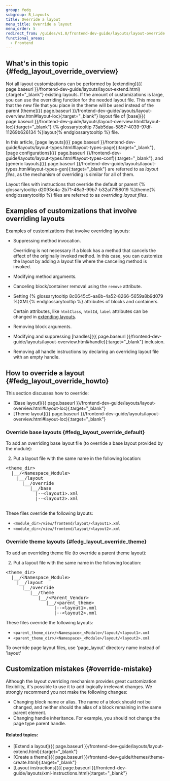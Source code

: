 ```yaml
---
group: fedg
subgroup: B_Layouts
title: Override a layout
menu_title: Override a layout
menu_order: 5
redirect_from: /guides/v1.0/frontend-dev-guide/layouts/layout-override.html
functional_areas:
  - Frontend
---
```


## What's in this topic {#fedg_layout_override_overview}

Not all layout customizations can be performed by [extending]({{ page.baseurl }}/frontend-dev-guide/layouts/layout-extend.html){:target="_blank"} existing layouts. If the amount of customizations is large, you can use the overriding function for the needed layout file. This means that the new file that you place in the theme will be used instead of the parent [theme]({{ page.baseurl }}/frontend-dev-guide/layouts/layout-overview.html#layout-loc){:target="_blank"} layout file of [base]({{ page.baseurl }}/frontend-dev-guide/layouts/layout-overview.html#layout-loc){:target="_blank"} {% glossarytooltip 73ab5daa-5857-4039-97df-11269b626134 %}layout{% endglossarytooltip %} file.

In this article, [page layouts]({{ page.baseurl }}/frontend-dev-guide/layouts/layout-types.html#layout-types-page){:target="_blank"}, [page configurations]({{ page.baseurl }}/frontend-dev-guide/layouts/layout-types.html#layout-types-conf){:target="_blank"}, and [generic layouts]({{ page.baseurl }}/frontend-dev-guide/layouts/layout-types.html#layout-types-gen){:target="_blank"} are referred to as *layout files*, as the mechanism of overriding is similar for all of them.


Layout files with instructions that override the default or parent {% glossarytooltip d2093e4a-2b71-48a3-99b7-b32af7158019 %}theme{% endglossarytooltip %} files are referred to as *overriding layout files*.

## Examples of customizations that involve overriding layouts

Examples of customizations that involve overriding layouts:

*	Suppressing method invocation.

	<div class="bs-callout bs-callout-info" id="info">
		<p>Overriding is not necessary if a block has a method that cancels the effect of the originally invoked method. In this case, you can customize the layout by adding a layout file where the canceling method is invoked.</p>
	</div>

*	Modifying method arguments.
*	Canceling block/container removal using the `remove` attribute.
*	Setting {% glossarytooltip 8c0645c5-aa6b-4a52-8266-5659a8b9d079 %}XML{% endglossarytooltip %} attributes of blocks and containers.

	<div class="bs-callout bs-callout-info" id="info">
		<p>Certain attributes, like <code>htmlClass</code>, <code>htmlId</code>, <code>label</code> attributes can be changed in <a href="{{ page.baseurl }}/frontend-dev-guide/layouts/layout-extend.html" target="_blank">extending layouts</a>.</p>
	</div>
*	Removing block arguments.
*	Modifying and suppressing [handles]({{ page.baseurl }}/frontend-dev-guide/layouts/layout-overview.html#handle){:target="_blank"} inclusion.
*	Removing all handle instructions by declaring an overriding layout file with an empty handle.

## How to override a layout {#fedg_layout_override_howto}

This section discusses how to override:

*	[Base layout]({{ page.baseurl }}/frontend-dev-guide/layouts/layout-overview.html#layout-loc){:target="_blank"}
*	[Theme layout]({{ page.baseurl }}/frontend-dev-guide/layouts/layout-overview.html#layout-loc){:target="_blank"}

### Override base layouts {#fedg_layout_override_default}

To add an overriding base layout file (to override a base layout provided by the module):


2.	Put a layout file with the same name in the following location:

<pre>
&lt;theme_dir&gt;
&nbsp;&nbsp;|__/&lt;Namespace_Module&gt;
&nbsp;&nbsp;&nbsp;&nbsp;|__/layout
&nbsp;&nbsp;&nbsp;&nbsp;&nbsp;&nbsp;|__/override
&nbsp;&nbsp;&nbsp;&nbsp;&nbsp;&nbsp;&nbsp;&nbsp;&nbsp;|__/base
&nbsp;&nbsp;&nbsp;&nbsp;&nbsp;&nbsp;&nbsp;&nbsp;&nbsp;&nbsp;&nbsp;|--&lt;layout1&gt;.xml
&nbsp;&nbsp;&nbsp;&nbsp;&nbsp;&nbsp;&nbsp;&nbsp;&nbsp;&nbsp;&nbsp;|--&lt;layout2&gt;.xml

</pre>

These files override the following layouts:

<ul>
<li><code>&lt;module_dir&gt;/view/frontend/layout/&lt;layout1&gt;.xml</code></li>
<li><code>&lt;module_dir&gt;/view/frontend/layout/&lt;layout2&gt;.xml</code></li>
</ul>

### Override theme layouts {#fedg_layout_override_theme}

To add an overriding theme file (to override a parent theme layout):

2.	Put a layout file with the same name in the following location:

<pre>
&lt;theme_dir&gt;
&nbsp;&nbsp;|__/&lt;Namespace_Module&gt;
&nbsp;&nbsp;&nbsp;&nbsp;|__/layout
&nbsp;&nbsp;&nbsp;&nbsp;&nbsp;&nbsp;|__/override
&nbsp;&nbsp;&nbsp;&nbsp;&nbsp;&nbsp;&nbsp;&nbsp;&nbsp;|__/theme
&nbsp;&nbsp;&nbsp;&nbsp;&nbsp;&nbsp;&nbsp;&nbsp;&nbsp;&nbsp;&nbsp;&nbsp;|__/&lt;Parent_Vendor&gt;
&nbsp;&nbsp;&nbsp;&nbsp;&nbsp;&nbsp;&nbsp;&nbsp;&nbsp;&nbsp;&nbsp;&nbsp;&nbsp;&nbsp;&nbsp;|__/&lt;parent_theme&gt;
&nbsp;&nbsp;&nbsp;&nbsp;&nbsp;&nbsp;&nbsp;&nbsp;&nbsp;&nbsp;&nbsp;&nbsp;&nbsp;&nbsp;&nbsp;&nbsp;&nbsp;&nbsp;|--&lt;layout1&gt;.xml
&nbsp;&nbsp;&nbsp;&nbsp;&nbsp;&nbsp;&nbsp;&nbsp;&nbsp;&nbsp;&nbsp;&nbsp;&nbsp;&nbsp;&nbsp;&nbsp;&nbsp;&nbsp;|--&lt;layout2&gt;.xml
</pre>

These files override the following layouts:

<ul>
<li><code>&lt;parent_theme_dir&gt;/&lt;Namespace&gt;_&lt;Module&gt;/layout/&lt;layout1&gt;.xml</code></li>
<li><code>&lt;parent_theme_dir&gt;/&lt;Namespace&gt;_&lt;Module&gt;/layout/&lt;layout2&gt;.xml</code></li>
</ul>

<div class="bs-callout bs-callout-info" id="info">
<span class="glyphicon-class">
  <p>To override page layout files, use 'page_layout' directory name instead of 'layout'</p></span>
</div>

## Customization mistakes {#override-mistake}

Although the layout overriding mechanism provides great customization flexibility, it's possible to use it to add logically irrelevant changes. We strongly recommend you not make the following changes:

*	Changing block name or alias. The name of a block should not be changed, and neither should the alias of a block remaining in the same parent element.
*	Changing handle inheritance. For example, you should not change the page type parent handle.

#### Related topics:

*	[Extend a layout]({{ page.baseurl }}/frontend-dev-guide/layouts/layout-extend.html){:target="_blank"}
*	[Create a theme]({{ page.baseurl }}/frontend-dev-guide/themes/theme-create.html){:target="_blank"}
*	[Layout instructions]({{ page.baseurl }}/frontend-dev-guide/layouts/xml-instructions.html){:target="_blank"}

